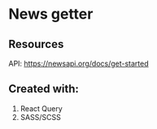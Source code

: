 # News getter 

## Resources
API: https://newsapi.org/docs/get-started

## Created with:
1. React Query
2. SASS/SCSS
